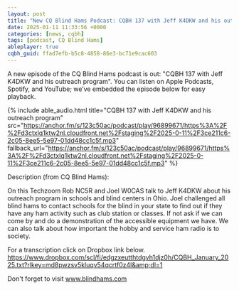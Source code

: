 ```yaml
---
layout: post
title: "New CQ Blind Hams Podcast: CQBH 137 with Jeff K4DKW and his outreach program"
date: 2025-01-11 11:33:56 +0000
categories: [news, cqbh]
tags: [podcast, CQ Blind Hams]
ableplayer: true
cqbh_guid: ffad7efb-b5c8-4858-86e3-bc71e9cac603
---
```


A new episode of the CQ Blind Hams podcast is out: "CQBH 137 with Jeff K4DKW and his outreach program". You can listen on Apple Podcasts, Spotify, and YouTube; we’ve embedded the episode below for easy playback.

{% include able_audio.html title="CQBH 137 with Jeff K4DKW and his outreach program" src="https://anchor.fm/s/123c50ac/podcast/play/96899671/https%3A%2F%2Fd3ctxlq1ktw2nl.cloudfront.net%2Fstaging%2F2025-0-11%2F3ce211c6-2c05-8ee5-5e97-01dd48cc1c5f.mp3" fallback_url="https://anchor.fm/s/123c50ac/podcast/play/96899671/https%3A%2F%2Fd3ctxlq1ktw2nl.cloudfront.net%2Fstaging%2F2025-0-11%2F3ce211c6-2c05-8ee5-5e97-01dd48cc1c5f.mp3" %}

Description (from CQ Blind Hams):

<p>On this Techzoom Rob NC5R and Joel W0CAS talk to Jeff K4DKW about his outreach program in schools and blind centers in Ohio. Joel challenged all blind hams to contact schools for the blind in your state to find out if they have any ham activity such as club station or classes. If not ask if we can come by and do a demonstration of the accessible equipment we have. We can also talk about how important the hobby and service ham radio is to society.

For a transcription click on Dropbox link below.
https://www.dropbox.com/scl/fi/edgzxeutthtdgvh1djz0h/CQBH_January_2025.txt?rlkey=md8pwzsv5kluqv54qcrtf0z4l&amp;dl=1

Don't forget to visit www.blindhams.com</p>
